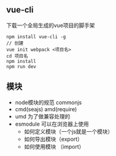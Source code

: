 ## vue-cli

下载一个全局生成的vue项目的脚手架

```
npm install vue-cli -g
// 创建
vue init webpack <项目名>
cd 项目名
npm install
npm run dev
```

## 模块

- node模块的规范 commonjs
- cmd(seajs)       amd(require)
- umd 为了做兼容处理的
- esmodule 可以在浏览器上使用
  - 如何定义模块（一个js就是一个模块）
  - 如何导出模块（export）
  - 如何使用模块 （import）

